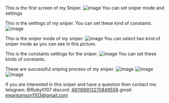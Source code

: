 This is the first screen of my Sniper.
![image](https://github.com/user-attachments/assets/0934c75a-ba8c-437e-a9c6-9641d9e7ae8f)
You can set sniper mode and settings

This is the settings of my sniper.
You can set these kind of constants.
![image](https://github.com/user-attachments/assets/861fa1fa-ab0c-4614-b90d-db8c6b64403c)

This is the sniper mode of my sniper.
![image](https://github.com/user-attachments/assets/abf7ad4e-dbe3-4f2f-b215-4715681d9173)
You can select two kind of sniper mode as you can see in this picture.

This is the constants settings for the sniper.
![image](https://github.com/user-attachments/assets/c0b9d619-b66a-47cd-ba03-b522f79357e6)
You can set these kinds of constants.

These are successful sniping process of my sniper.
![image](https://github.com/user-attachments/assets/8a9e3ad6-8fbd-4876-8005-687a771f7dbe)
![image](https://github.com/user-attachments/assets/abd87472-3307-4d96-a063-c415986e8e59)
![image](https://github.com/user-attachments/assets/102bdd45-3447-4639-a487-48e502bcf009)

If you are interested in this sniper and have a question then contact me.
telegram: @Ruby0107
discord: [461196913270849558](https://discord.com/channels/@me/1267373287948816395)
gmail: ewantomson1103@gmail.com
